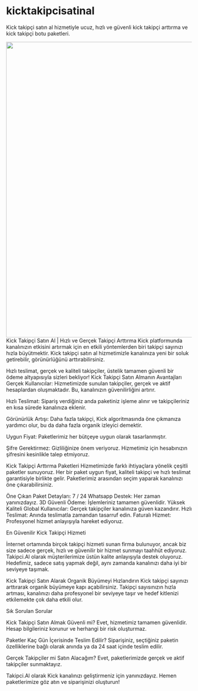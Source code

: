 # kicktakipcisatinal
Kick takipçi satın al hizmetiyle ucuz, hızlı ve güvenli kick takipçi arttırma ve kick takipçi botu paketleri.

<a href="https://takipci.al/kick-takipci-satin-al/">
  <img src="https://github.com/user-attachments/assets/bdfd2121-d25e-4df2-b48b-e2a49c93b163" width="800" />
</a>
Kick Takipçi Satın Al | Hızlı ve Gerçek Takipçi Arttırma
Kick platformunda kanalınızın etkisini artırmak için en etkili yöntemlerden biri takipçi sayınızı hızla büyütmektir. Kick takipçi satın al hizmetimizle kanalınıza yeni bir soluk getirebilir, görünürlüğünü arttırabilirsiniz.

Hızlı teslimat, gerçek ve kaliteli takipçiler, üstelik tamamen güvenli bir ödeme altyapısıyla sizleri bekliyor! Kick Takipçi Satın Almanın Avantajları Gerçek Kullanıcılar: Hizmetimizde sunulan takipçiler, gerçek ve aktif hesaplardan oluşmaktadır. Bu, kanalınızın güvenilirliğini artırır.

Hızlı Teslimat: Sipariş verdiğiniz anda paketiniz işleme alınır ve takipçileriniz en kısa sürede kanalınıza eklenir.

Görünürlük Artışı: Daha fazla takipçi, Kick algoritmasında öne çıkmanıza yardımcı olur, bu da daha fazla organik izleyici demektir.

Uygun Fiyat: Paketlerimiz her bütçeye uygun olarak tasarlanmıştır. 

Şifre Gerektirmez: Gizliliğinize önem veriyoruz. Hizmetimiz için hesabınızın şifresini kesinlikle talep etmiyoruz. 

Kick Takipçi Arttırma Paketleri Hizmetimizde farklı ihtiyaçlara yönelik çeşitli paketler sunuyoruz. Her bir paket uygun fiyat, kaliteli takipçi ve hızlı teslimat garantisiyle birlikte gelir. Paketlerimiz arasından seçim yaparak kanalınızı öne çıkarabilirsiniz. 

Öne Çıkan Paket Detayları:
7 / 24 Whatsapp Destek: Her zaman yanınızdayız.
3D Güvenli Ödeme: İşlemleriniz tamamen güvenlidir. 
Yüksek Kaliteli Global Kullanıcılar: Gerçek takipçiler kanalınıza güven kazandırır.
Hızlı Teslimat: Anında teslimatla zamandan tasarruf edin. 
Faturalı Hizmet: Profesyonel hizmet anlayışıyla hareket ediyoruz.

En Güvenilir Kick Takipçi Hizmeti

İnternet ortamında birçok takipçi hizmeti sunan firma bulunuyor, ancak biz size sadece gerçek, hızlı ve güvenilir bir hizmet sunmayı taahhüt ediyoruz. 
Takipci.Al olarak müşterilerimize üstün kalite anlayışıyla destek oluyoruz. Hedefimiz, sadece satış yapmak değil, aynı zamanda kanalınızı daha iyi bir seviyeye taşımak.

Kick Takipçi Satın Alarak Organik Büyümeyi Hızlandırın Kick takipçi sayınızı arttırarak organik büyümeye kapı açabilirsiniz. Takipçi sayısınızın hızla artması, kanalınızı daha profesyonel bir seviyeye taşır ve hedef kitlenizi etkilemekte çok daha etkili olur. 

Sık Sorulan Sorular

Kick Takipçi Satın Almak Güvenli mi?
Evet, hizmetimiz tamamen güvenlidir. Hesap bilgileriniz korunur ve herhangi bir risk oluşturmaz.

Paketler Kaç Gün İçerisinde Teslim Edilir?
Siparişiniz, seçtiğiniz paketin özelliklerine bağlı olarak anında ya da 24 saat içinde teslim edilir.

Gerçek Takipçiler mi Satın Alacağım?
Evet, paketlerimizde gerçek ve aktif takipçiler sunmaktayız.

Takipci.Al olarak Kick kanalınızı geliştirmeniz için yanınızdayız. Hemen paketlerimize göz atın ve siparişinizi oluşturun!




